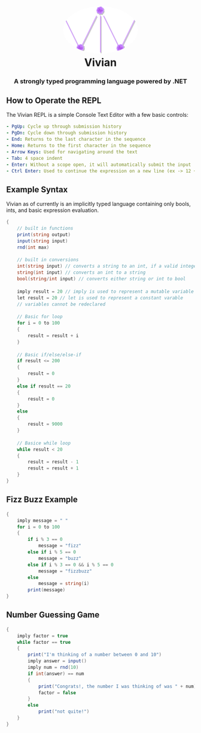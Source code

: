 <h1 align="center" style="position: relative;">
  <img width="200" style="border-radius: 50%;" src="logo.png" alt="Vivian Logo" /><br>
  Vivian
</h1>

<h3 align="center">A strongly typed programming language powered by .NET</h3>

## How to Operate the REPL 

The Vivian REPL is a simple Console Text Editor with a few basic controls: 
```yaml
- PgUp: Cycle up through submission history
- PgDn: Cycle down through submission history
- End: Returns to the last character in the sequence
- Home: Returns to the first character in the sequence 
- Arrow Keys: Used for navigating around the text
- Tab: 4 space indent
- Enter: Without a scope open, it will automatically submit the input
- Ctrl Enter: Used to continue the expression on a new line (ex -> 12 + \n 4)
```
## Example Syntax 
Vivian as of currently is an implicitly typed language containing only bools, ints, and basic expression evaluation.

```c#
{
    // built in functions
    print(string output)
    input(string input)
    rnd(int max)
        
    // built in conversions 
    int(string input) // converts a string to an int, if a valid integer is given
    string(int input) // converts an int to a string
    bool(string/int input) // converts either string or int to bool

    imply result = 20 // imply is used to represent a mutable variable
    let result = 20 // let is used to represent a constant varable
    // variables cannot be redeclared
    
    // Basic for loop 
    for i = 0 to 100 
    {
        result = result + i
    }
    
    // Basic if/else/else-if
    if result <= 200
    {
        result = 0
    }
    else if result == 20
    {
        result = 0
    }
    else
    {
        result = 9000
    }
    
    // Basice while loop
    while result < 20
    {
        result = result - 1
        result = result + 1
    }
}

```

## Fizz Buzz Example
```c#
{   
    imply message = " " 
    for i = 0 to 100 
    {
        if i % 3 == 0
            message = "fizz"
        else if i % 5 == 0 
            message = "buzz"
        else if i % 3 == 0 && i % 5 == 0
            message = "fizzbuzz"
        else
            message = string(i)
        print(message)
}
```

## Number Guessing Game
```c#
{   
    imply factor = true
    while factor == true
    {   
        print("I'm thinking of a number between 0 and 10")
        imply answer = input()
        imply num = rnd(10)
        if int(answer) == num
        {
            print("Congrats!, the number I was thinking of was " + num)
            factor = false
        }
        else
            print("not quite!")
    }
}
```

